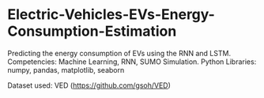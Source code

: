 # Electric-Vehicles-EVs-Energy-Consumption-Estimation
Predicting the energy consumption of EVs using the RNN and LSTM. Competencies: Machine Learning, RNN, SUMO Simulation. Python Libraries: numpy, pandas, matplotlib, seaborn

Dataset used: VED (https://github.com/gsoh/VED)
